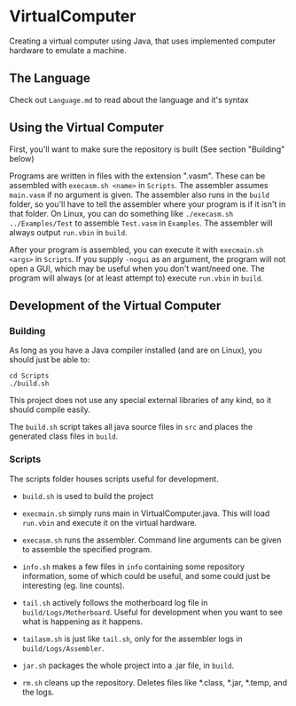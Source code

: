 # VirtualComputer

Creating a virtual computer using Java, that uses implemented computer hardware to emulate a machine.

## The Language

Check out `Language.md` to read about the language and it's syntax

## Using the Virtual Computer

First, you'll want to make sure the repository is built (See section "Building" below)

Programs are written in files with the extension ".vasm". These can be assembled with `execasm.sh <name>` in `Scripts`.
The assembler assumes `main.vasm` if no argument is given. The assembler also runs in the `build` folder, so you'll have to
tell the assembler where your program is if it isn't in that folder. On Linux, you can do something like `./execasm.sh ../Examples/Test` to assemble `Test.vasm` in `Examples`. The assembler will always output `run.vbin` in `build`.

After your program is assembled, you can execute it with `execmain.sh <args>` in `Scripts`. If you supply `-nogui` as an argument, the program will not open a GUI, which may be useful when you don't want/need one. The program will always (or at least attempt to) execute `run.vbin` in `build`.

## Development of the Virtual Computer

### Building

As long as you have a Java compiler installed (and are on Linux), you should just be able to:

```
cd Scripts
./build.sh
```

This project does not use any special external libraries of any kind, so it should compile easily.

The `build.sh` script takes all java source files in `src` and places the generated class files in `build`.

### Scripts

The scripts folder houses scripts useful for development.

- `build.sh` is used to build the project

- `execmain.sh` simply runs main in VirtualComputer.java. This will load `run.vbin` and execute it on the virtual hardware.

- `execasm.sh` runs the assembler. Command line arguments can be given to assemble the specified program.

- `info.sh` makes a few files in `info` containing some repository information, some of which could be useful, and some could just be interesting (eg. line counts).

- `tail.sh` actively follows the motherboard log file in `build/Logs/Motherboard`. Useful for development when you want to see what is happening as it happens.

- `tailasm.sh` is just like `tail.sh`, only for the assembler logs in `build/Logs/Assembler`.

- `jar.sh` packages the whole project into a .jar file, in `build`.

- `rm.sh` cleans up the repository. Deletes files like *.class, *.jar, *.temp, and the logs.
